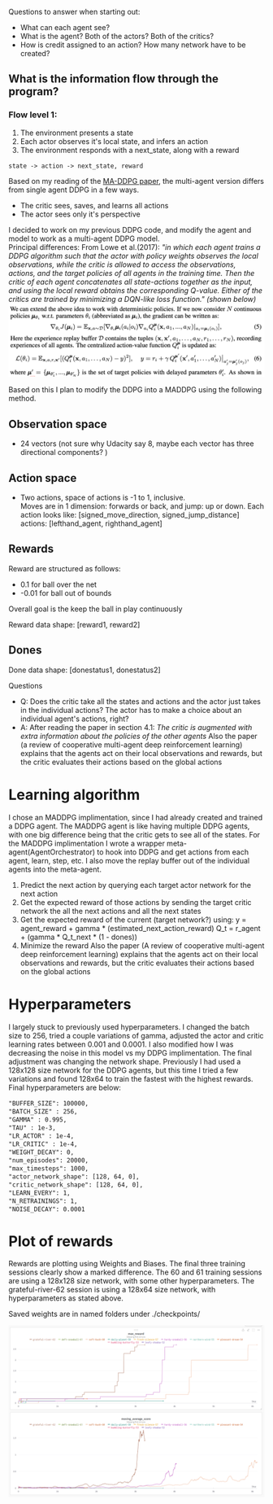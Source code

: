 Questions to answer when starting out: 
- What can each agent see? 
- What is the agent? Both of the actors? Both of the critics? 
- How is credit assigned to an action? How many network have to be created? 

## What is the information flow through the program? 
### Flow level 1: 

1. The environment presents a state
1. Each actor observes it's local state, and infers an action 
2. The environment responds with a next_state, along with a reward
```
state -> action -> next_state, reward
```


Based on my reading of the <a href="https://arxiv.org/pdf/1706.02275.pdf">MA-DDPG paper</a>, the multi-agent version differs from single agent DDPG in a few ways. 
* The critic sees, saves, and learns all actions 
* The actor sees only it's perspective  

I decided to work on my previous DDPG code, and modify the agent and model to work as a multi-agent DDPG model.  
Principal differences: 
From Lowe et al.(2017): <i>"in which each agent trains a DDPG algorithm such that the actor with policy weights observes the local observations, while the critic is allowed to access the observations, actions, and the target policies of all agents in the training time. Then the critic of each agent concatenates all state-actions together as the input, and using the local reward obtains the corresponding Q-value. Either of the critics are trained by minimizing a DQN-like loss function." (shown below) </i>
![Action value function for MADDPG](./media/maddpg_action_value_function.png) 

Based on this I plan to modify the DDPG into a MADDPG using the following method. 


## Observation space
 - 24 vectors (not sure why Udacity say 8, maybe each vector has three directional components? )

## Action space 
- Two actions, space of actions is -1 to 1, inclusive.  
    Moves are in 1 dimension: forwards or back, and jump: up or down. 
    Each action looks like:  [signed_move_direction, signed_jump_distance]
        actions: [lefthand_agent, righthand_agent] 

## Rewards 
Reward are structured as follows: 
* 0.1 for ball over the net 
* -0.01 for ball out of bounds 

Overall goal is the keep the ball in play continuously 

Reward data shape: [reward1, reward2] 

## Dones
Done data shape: [donestatus1, donestatus2] 

Questions 
- Q: Does the critic take all the states and actions and the actor just takes in the individual actions? The actor has to make a choice about an individual agent's actions, right? 
- A: After reading the paper in section 4.1: 
    <i> The critic is augmented with extra information about the policies of the other agents</i>
    Also the paper (a review of cooperative multi-agent deep reinforcement learning) explains that the agents act on their local observations and rewards, but the critic evaluates their actions based on the global actions  



# Learning algorithm  

I chose an MADDPG implimentation, since I had already created and trained a DDPG agent. The MADDPG agent is like having multiple DDPG agents, with one big difference being that the critic gets to see all of the states. For the MADDPG implimentation I wrote a wrapper meta-agent(AgentOrchestrator) to hook into DDPG and get actions from each agent, learn, step, etc. I also move the replay buffer out of the individual agents into the meta-agent. 

1. Predict the next action by querying each target actor network for the next action 
2. Get the expected reward of those actions by sending the target critic network the all the next actions and all the next states  
3. Get the expected reward of the current (target network?) using: 
    y = agent_reward + gamma * (estimated_next_action_reward)
    Q_t = r_agent + (gamma * Q_t_next * (1 - dones)) 
4. Minimize the reward 
    Also the paper (A review of cooperative multi-agent deep reinforcement learning) explains that the agents act on their local observations and rewards, but the critic evaluates their actions based on the global actions 


# Hyperparameters
I largely stuck to previously used hyperparameters. I changed the batch size to 256, tried a couple variations of gamma, adjusted the actor and critic learning rates between 0.001 and 0.0001. I also modified how I was decreasing the noise in this model vs my DDPG implimentation. 
The final adjustment was changing the network shape. Previously I had used a 128x128 size network for the DDPG agents, but this time I tried a few variations and found 128x64 to train the fastest with the highest rewards. Final hyperparameters are below: 

    "BUFFER_SIZE": 100000,     
    "BATCH_SIZE" : 256,              
    "GAMMA" : 0.995,                  
    "TAU" : 1e-3,                     
    "LR_ACTOR" : 1e-4,                 
    "LR_CRITIC" : 1e-4,               
    "WEIGHT_DECAY": 0,              
    "num_episodes": 20000, 
    "max_timesteps": 1000,  
    "actor_network_shape": [128, 64, 0],   
    "critic_network_shape": [128, 64, 0],   
    "LEARN_EVERY": 1,  
    "N_RETRAININGS": 1,   
    "NOISE_DECAY": 0.0001  


# Plot of rewards 
Rewards are plotting using Weights and Biases. The final three training sessions clearly show a marked difference. The 60 and 61 training sessions are using a 128x128 size network, with some other hyperparameters. The grateful-river-62 session is using a 128x64 size network, with hyperparameters as stated above.

Saved weights are in named folders under ./checkpoints/

![Training for maddpg](./media/maddpg_training.png) 
